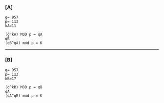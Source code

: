 ### [A]
```
g= 957
p= 113
kA=11
```

```
(g^kA) MOD p = qA
qB
(qB^qA) mod p = K
```
---

### [B]
```
g= 957
p= 113
kB=17
```

```
(g^kB) MOD p = qB
qA
(qA^qB) mod p = K
```
